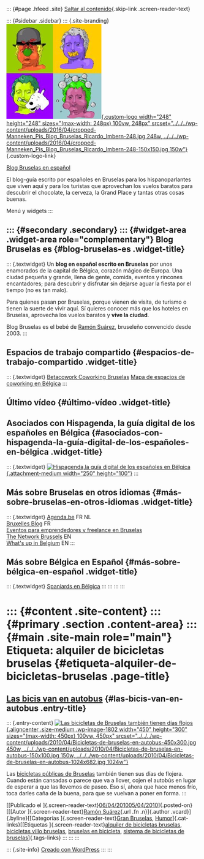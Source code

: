 ::: {#page .hfeed .site}
[Saltar al contenido](index.html#content){.skip-link
.screen-reader-text}

::: {#sidebar .sidebar}
::: {.site-branding}
[![](../../../wp-content/uploads/2016/04/cropped-Manneken_Pis_Blog_Bruselas_Ricardo_Imbern-248.jpg){.custom-logo
width="248" height="248" sizes="(max-width: 248px) 100vw, 248px"
srcset="../../../wp-content/uploads/2016/04/cropped-Manneken_Pis_Blog_Bruselas_Ricardo_Imbern-248.jpg 248w, ../../../wp-content/uploads/2016/04/cropped-Manneken_Pis_Blog_Bruselas_Ricardo_Imbern-248-150x150.jpg 150w"}](../../../index.html){.custom-logo-link}

[Blog Bruselas en español](../../../index.html)

El blog-guía escrito por españoles en Bruselas para los hispanoparlantes
que viven aquí y para los turistas que aprovechan los vuelos baratos
para descubrir el chocolate, la cerveza, la Grand Place y tantas otras
cosas buenas.

Menú y widgets
:::

::: {#secondary .secondary}
::: {#widget-area .widget-area role="complementary"}
Blog Bruselas es {#blog-bruselas-es .widget-title}
----------------

::: {.textwidget}
Un **blog en español escrito en Bruselas** por unos enamorados de la
capital de Bélgica, corazón mágico de Europa. Una ciudad pequeña y
grande, llena de gente, comida, eventos y rincones encantadores; para
descubrir y disfrutar sin dejarse aguar la fiesta por el tiempo (no es
tan malo).

Para quienes pasan por Bruselas, porque vienen de visita, de turismo o
tienen la suerte de vivir aquí. Sí quieres conocer más que los hoteles
en Bruselas, aprovecha los vuelos baratos y **vive la ciudad**.

Blog Bruselas es el bebé de [Ramón Suárez](http://www.ramonsuarez.com),
bruseleño convencido desde 2003.
:::

Espacios de trabajo compartido {#espacios-de-trabajo-compartido .widget-title}
------------------------------

::: {.textwidget}
[Betacowork Coworking Bruselas](http://www.betacowork.com) [Mapa de
espacios de coworking en Bélgica](http://coworkingbelgium.com)
:::

Último vídeo {#último-vídeo .widget-title}
------------

Asociados con Hispagenda, la guía digital de los españoles en Bélgica {#asociados-con-hispagenda-la-guía-digital-de-los-españoles-en-bélgica .widget-title}
---------------------------------------------------------------------

::: {.textwidget}
[![Hispagenda,la guía digital de los españoles en
Bélgica](../../../wp-content/uploads/2010/04/Hispagenda-250px.gif "Hispagenda, la guía digital de los españoles en Bélgica"){.attachment-medium
width="250" height="100"}](http://www.hispagenda.com)
:::

Más sobre Bruselas en otros idiomas {#más-sobre-bruselas-en-otros-idiomas .widget-title}
-----------------------------------

::: {.textwidget}
[Agenda.be](http://www.agenda.be) FR NL\
[Bruxelles Blog](http://www.bxlblog.be/) FR\
[Eventos para emprendedores y freelance en
Bruselas](http://www.betacowork.com/events/)\
[The Network
Brussels](http://groups.yahoo.com/group/TheNetworkBrussels/) EN\
[What\'s up in Belgium](http://www.whatsupin.be/) EN
:::

Más sobre Bélgica en Español {#más-sobre-bélgica-en-español .widget-title}
----------------------------

::: {.textwidget}
[Spaniards en Bélgica](http://www.spaniards.es/paises/belgica)
:::
:::
:::
:::

::: {#content .site-content}
::: {#primary .section .content-area}
::: {#main .site-main role="main"}
Etiqueta: alquiler de bicicletas bruselas {#etiqueta-alquiler-de-bicicletas-bruselas .page-title}
=========================================

[Las bicis van en autobus](../../../index.html?p=1801) {#las-bicis-van-en-autobus .entry-title}
------------------------------------------------------

::: {.entry-content}
[![Las bicicletas de Bruselas también tienen días
flojos](../../../wp-content/uploads/2010/04/Bicicletas-de-bruselas-en-autobus-450x300.jpg){.aligncenter
.size-medium .wp-image-1802 width="450" height="300"
sizes="(max-width: 450px) 100vw, 450px"
srcset="../../../wp-content/uploads/2010/04/Bicicletas-de-bruselas-en-autobus-450x300.jpg 450w, ../../../wp-content/uploads/2010/04/Bicicletas-de-bruselas-en-autobus-150x100.jpg 150w, ../../../wp-content/uploads/2010/04/Bicicletas-de-bruselas-en-autobus-1024x682.jpg 1024w"}](http://www.blogbruselas.com/2010/04/las-bicis-van-en-autobus.html/bicicletas-de-bruselas-en-autobus)

Las [bicicletas públicas de
Bruselas](http://www.villo.be/ "Villo, servicio de alquiler de bicicletas por horas en Bruselas")
también tienen sus días de flojera. Cuando están cansadas o parece que
va a llover, cojen el autobús en lugar de esperar a que las llevemos de
paseo. Eso sí, ahora que hace menos frío, toca darles caña de la buena,
para que se vuelvan a poner en forma.
:::

[[Publicado el
]{.screen-reader-text}[06/04/201005/04/2010](../../../index.html?p=1801)]{.posted-on}[[[Autor
]{.screen-reader-text}[Ramón
Suárez](../../2010/04/30/index.html?author=2){.url .fn .n}]{.author
.vcard}]{.byline}[[Categorías ]{.screen-reader-text}[Gran
Bruselas](../../category/gran-bruselas/index.html),
[Humor](../../category/humor/index.html)]{.cat-links}[[Etiquetas
]{.screen-reader-text}[alquiler de bicicletas bruselas](index.html),
[bicicletas villo bruselas](../bicicletas-villo-bruselas/index.html),
[bruselas en bicicleta](../bruselas-en-bicicleta/index.html), [sistema
de bicicletas de
bruselas](../sistema-de-bicicletas-de-bruselas/index.html)]{.tags-links}
:::
:::
:::

::: {.site-info}
[Creado con WordPress](https://es.wordpress.org/)
:::
:::
